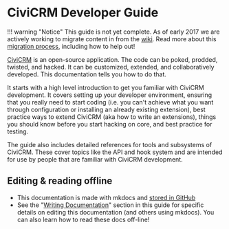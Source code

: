 # CiviCRM Developer Guide

!!! warning "Notice"
    This guide is not yet complete.
    As of early 2017 we are actively working to migrate content in from the
    [wiki]. Read more about this [migration process][migration], including how
    to help out!

[wiki]: http://wiki.civicrm.org/confluence/display/CRMDOC/Develop
[migration]: https://wiki.civicrm.org/confluence/display/CRMDOC/Content+migration+from+wiki+to+Developer+Guide


[CiviCRM](https://civicrm.org) is an open-source application. The code can be
poked, prodded, twisted, and hacked. It can be customized, extended, and
collaboratively developed. This documentation tells you how to do that.

It starts with a high level introduction to get you familiar
with CiviCRM development. It covers setting up your developer environment,
ensuring that you really need to start coding (i.e. you can't achieve what you
want through configuration or installing an already existing extension), best
practice ways to extend CiviCRM (aka how to write an extensions), things you
should know before you start hacking on core, and best practice for testing.

The guide also includes detailed references for tools and subsystems
of CiviCRM. These cover topics like the API and hook system and are intended
for use by people that are familiar with CiviCRM development.

## Editing & reading offline

-   This documentation is made with mkdocs and
    [stored in GitHub](https://github.com/civicrm/civicrm-dev-docs)
-   See the "[Writing Documentation](documentation.md)" section in this guide
    for specific details on editing this documentation (and others using
    mkdocs). You can also learn how to read these docs off-line!


